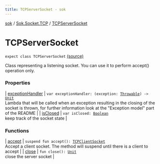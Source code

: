 ```yaml
---
title: TCPServerSocket - sok
---
```


[sok](../../index.html) / [Sok.Socket.TCP](../index.html) / [TCPServerSocket](./index.html)

# TCPServerSocket

`expect class TCPServerSocket` [(source)](https://github.com/SeekDaSky/Sok/tree/master/common/sok-common/src/Sok/Socket/TCP/TCPServerSocket.kt#L12)

Class representing a listening socket. You can use it to perform accept() operation only.

### Properties

| [exceptionHandler](exception-handler.html) | `var exceptionHandler: (exception: `[`Throwable`](https://kotlinlang.org/api/latest/jvm/stdlib/kotlin/-throwable/index.html)`) -> `[`Unit`](https://kotlinlang.org/api/latest/jvm/stdlib/kotlin/-unit/index.html)<br>Lambda that will be called when an exception resulting in the closing of the socket is thrown, for further information look at the "Exception model" part of the README |
| [isClosed](is-closed.html) | `var isClosed: `[`Boolean`](https://kotlinlang.org/api/latest/jvm/stdlib/kotlin/-boolean/index.html)<br>keep track of the socket state |

### Functions

| [accept](accept.html) | `suspend fun accept(): `[`TCPClientSocket`](../-t-c-p-client-socket/index.html)<br>Accept a client socket. The method will suspend until there is a client to accept |
| [close](close.html) | `fun close(): `[`Unit`](https://kotlinlang.org/api/latest/jvm/stdlib/kotlin/-unit/index.html)<br>close the server socket |

